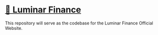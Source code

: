 # [🌙 Luminar Finance](https://luminarfinance.net) 

This repository will serve as the codebase for the Luminar Finance Official Website.
